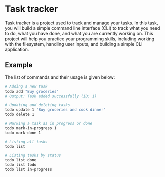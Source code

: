 # Task tracker

Task tracker is a project used to track and manage your tasks. In this task, you will build a simple command line interface (CLI) to track what you need to do, what you have done, and what you are currently working on. This project will help you practice your programming skills, including working with the filesystem, handling user inputs, and building a simple CLI application.

## Example

The list of commands and their usage is given below:

```sh
# Adding a new task
todo add "Buy groceries"
# Output: Task added successfully (ID: 1)

# Updating and deleting tasks
todo update 1 "Buy groceries and cook dinner"
todo delete 1

# Marking a task as in progress or done
todo mark-in-progress 1
todo mark-done 1

# Listing all tasks
todo list

# Listing tasks by status
todo list done
todo list todo
todo list in-progress
```
